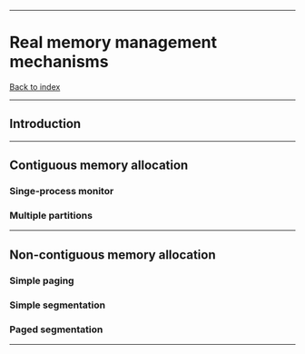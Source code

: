 
---
# Real memory management mechanisms

[Back to index](../index.md)

---
## Introduction

---
## Contiguous memory allocation
### Singe-process monitor

### Multiple partitions


---
## Non-contiguous memory allocation
### Simple paging

### Simple segmentation

### Paged segmentation


---